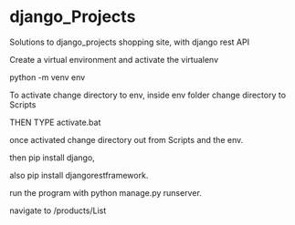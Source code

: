 # django_Projects
Solutions to django_projects shopping site, with django rest API

Create a virtual environment and activate the virtualenv

python -m venv env

To activate change directory to env, inside env folder change directory to Scripts

THEN TYPE activate.bat

once activated change directory out from Scripts and the env.

then pip install django,

also pip install djangorestframework.

run the program with python manage.py runserver.

navigate to /products/List

